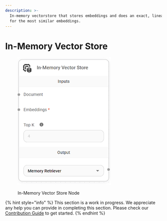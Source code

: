 ```yaml
---
description: >-
  In-memory vectorstore that stores embeddings and does an exact, linear search
  for the most similar embeddings.
---
```


# In-Memory Vector Store

<figure><img src="../../../.gitbook/assets/image (159).png" alt="" width="301"><figcaption><p>In-Memory Vector Store Node</p></figcaption></figure>

{% hint style="info" %}
This section is a work in progress. We appreciate any help you can provide in completing this section. Please check our [Contribution Guide](broken-reference) to get started.
{% endhint %}
